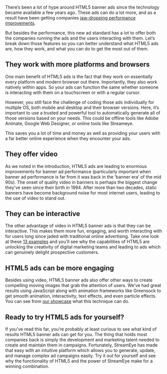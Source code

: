 There’s been a lot of hype around HTML5 banner ads since the technology became available a few years ago. These ads can do a lot more, and as a result have been getting companies [jaw-dropping performance improvements](https://site.adform.com/company/press-releases/adform-benchmarking-report-shows-rich-media-ads-267-more-effective-than-standard-banners/).

But besides the performance, this new ad standard has a lot to offer both the companies running the ads and the users interacting with them. Let’s break down those features so you can better understand what HTML5 ads are, how they work, and what you can do to get the most out of them.

## They work with more platforms and browsers

One main benefit of HTML5 ads is the fact that they work on essentially every platform and modern browser out there. Importantly, they also work natively within apps. So your ads can function the same whether someone is interacting with them on a touchscreen or with a regular cursor.

However, you still face the challenge of coding those ads individually for multiple OS, both mobile and desktop and their browser versions. Here, it’s important to use a trusted and powerful tool to automatically generate all of those versions based on your needs. This could be offline tools like Adobe Animate, Google Web Designer, or online tools like Streameye.

This saves you a lot of time and money as well as providing your users with a far better online experience when they encounter your ads.

## They offer video

As we noted in the introduction, HTML5 ads are leading to enormous improvements for banner ad performance (particularly important when banner ad performance is far from it was back in the ‘banner era’ of the mid 90s). The onset of quality video in banners is perhaps the biggest change they’ve seen since their birth in 1994. After more than two decades, static banners have become background noise for most internet users, leading to the use of video to stand out.

## They can be interactive

The other advantage of video in HTML5 banner ads is that they can be interactive. This makes them more fun, engaging, and worth interacting with for users long since jaded with traditional online advertising. Take one look at these [13 examples](https://instapage.com/blog/interactive-ads) and you’ll see why the capabilities of HTML5 are unlocking the creativity of digital marketing teams and leading to ads which can genuinely delight prospective customers.

## HTML5 ads can be more engaging

Besides using video, HTML5 banner ads also offer other ways to create compelling moving images that grab the attention of users. We’ve had great results using JavaScript along with animation frameworks like Greensock to get smooth animation, interactivity, text effects, and even particle effects. You can see from [our showcase](/showcase) what this technique can do.

## Ready to try HTML5 ads for yourself?

If you’ve read this far, you’re probably at least curious to see what kind of results HTML5 banner ads can get for you. The thing that holds most companies back is simply the development and marketing talent needed to create and maintain them in campaigns. Fortunately, StreamEye has made that easy with an intuitive platform which allows you to generate, update, and manage complex ad campaigns easily. Try it out for yourself and see why the functionality of HTML5 and the power of StreamEye make for a winning combination.
